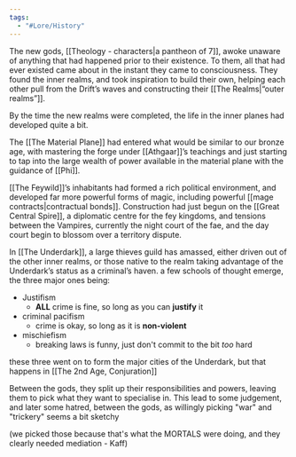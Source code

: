 ```yaml
---
tags:
  - "#Lore/History"
---
```

The new gods, [[Theology - characters|a pantheon of 7]], awoke unaware of anything that had happened prior to their existence. To them, all that had ever existed came about in the instant they came to consciousness. They found the inner realms, and took inspiration to build their own, helping each other pull from the Drift’s waves and constructing their [[The Realms|“outer realms”]]. 

By the time the new realms were completed, the life in the inner planes had developed quite a bit. 

The [[The Material Plane]] had entered what would be similar to our bronze age, with mastering the forge under [[Athgaar]]’s teachings and just starting to tap into the large wealth of power available in the material plane with the guidance of [[Phi]]. 

[[The Feywild]]’s inhabitants had formed a rich political environment, and developed far more powerful forms of magic, including powerful [[mage contracts|contractual bonds]]. Construction had just begun on the [[Great Central Spire]], a diplomatic centre for the fey kingdoms, and tensions between the Vampires, currently the night court of the fae, and the day court begin to blossom over a territory dispute. 

In [[The Underdark]], a large thieves guild has amassed, either driven out of the other inner realms, or those native to the realm taking advantage of the Underdark’s status as a criminal’s haven. a few schools of thought emerge, the three major ones being:
- Justifism
	- **ALL** crime is fine, so long as you can **justify** it
- criminal pacifism
	- crime is okay, so long as it is **non-violent**
- mischiefism
	- breaking laws is funny, just don't commit to the bit *too* hard

these three went on to form the major cities of the Underdark, but that happens in [[The 2nd Age, Conjuration]]

Between the gods, they split up their responsibilities and powers, leaving them to pick what they want to specialise in. This lead to some judgement, and later some hatred, between the gods, as willingly picking "war" and "trickery" seems a bit sketchy 

(we picked those because that's what the MORTALS were doing, and they clearly needed mediation - Kaff)